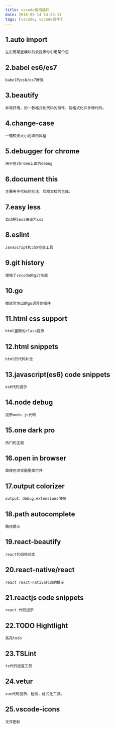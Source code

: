 ```yaml
---
title: vscode常用插件
date: 2018-05-14 14:26:11
tags: [vscode, vscode插件]
---
```

## 1.auto import
    在引用某些模块后会提示你引用某个包
## 2.babel es6/es7
    babel的es6/es7增强
## 3.beautify
    非常好用，的一款格式化代码的插件，能格式化许多种代码。
## 4.change-case
    一键转换大小驼峰的风格
## 5.debugger for chrome
    用于在chrome上面的debug
## 6.document this
    主要用于代码的批注，后期文档的生成。
## 7.easy less
    自动把less编译为css
## 8.eslint
    JavaScript和JSX检查工具
## 9.git history
    增强了vscode的git功能
## 10.go
    微软官方出的go语言的插件
## 11.html css support
    html里面的class提示
## 12.html snippets
    html的代码补全
## 13.javascript(es6) code snippets
    es6代码提示
## 14.node debug
    提示node.js代码
## 15.one dark pro
    热门的主题
## 16.open in browser
    直接在浏览器里面打开
## 17.output colorizer
    output，debug,extensions增强
## 18.path autocomplete
    路径提示
## 19.react-beautify
    react代码格式化
## 20.react-native/react
    react react-native代码的提示
## 21.reactjs code snippets
    react 代码提示
## 22.TODO Hightlight
    高亮todo
## 23.TSLint
    ts代码检查工具
## 24.vetur
    vue代码提示，检测，格式化工具。
## 25.vscode-icons
    文件图标
